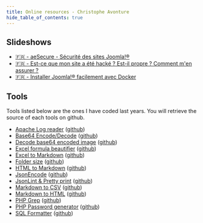 ```yaml
---
title: Online resources - Christophe Avonture
hide_table_of_contents: true
---
```

## Slideshows

* [🇫🇷 - aeSecure - Sécurité des sites Joomla!®](https://slides-security.avonture.be)
* [🇫🇷 - Est-ce que mon site a été hacké ? Est-il propre ? Comment m'en assurer ?](https://slides-hacked.avonture.be)
* [🇫🇷 - Installer Joomla!® facilement avec Docker](https://docker.avonture.be)

## Tools

Tools listed below are the ones I have coded last years. You will retrieve the source of each tools on github.

* [Apache Log reader](https://logreader.avonture.be) ([github](https://github.com/cavo789/apache_logreader))
* [Base64 Encode/Decode](https://base64.avonture.be) ([github](https://github.com/cavo789/base64))
* [Decode base64 encoded image](https://base64image.avonture.be) ([github](https://github.com/cavo789/base64_image))
* [Excel formula beautifier](https://excel-formatter.avonture.be) ([github](https://github.com/cavo789/excel_formatter))
* [Excel to Markdown](https://xls2md.avonture.be) ([github](https://github.com/cavo789/marknotes_xls2md))
* [Folder size](https://folder-size.avonture.be) ([github](https://github.com/cavo789/folder_size))
* [HTML to Markdown](https://html2md.avonture.be) ([github](https://github.com/cavo789/marknotes_html2md))
* [JsonEncode](https://jsonencode.avonture.be) ([github](https://github.com/cavo789/json_encode))
* [JsonLint & Pretty print](https://jsonlint.avonture.be) ([github](https://github.com/cavo789/jsonlint))
* [Markdown to CSV](https://csv2md.avonture.be) ([github](https://github.com/cavo789/marknotes_csv2md))
* [Markdown to HTML](https://md2html.avonture.be) ([github](https://github.com/cavo789/marknotes_md2html))
* [PHP Grep](https://php-grep.avonture.be) ([github](https://github.com/cavo789/php_grep))
* [PHP Password generator](https://php-password.avonture.be) ([github](https://github.com/cavo789/php_password))
* [SQL Formatter](https://sql-formatter.avonture.be) ([github](https://github.com/cavo789/sql_formatter))
